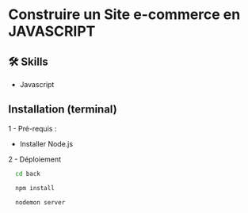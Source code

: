
# Construire un Site e-commerce en JAVASCRIPT






## 🛠 Skills
- Javascript


## Installation (terminal)

1 - Pré-requis :

- Installer Node.js

2 - Déploiement

```bash
  cd back
```
    
```bash
  npm install
```

```bash
  nodemon server
```
